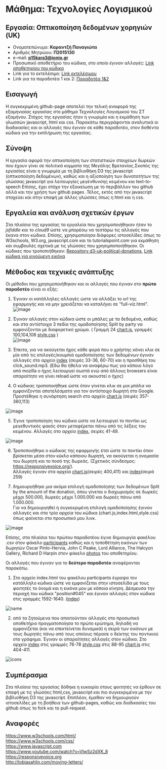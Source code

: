 # Μάθημα: Τεχνολογίες Λογισμικού   

## Εργασία: Οπτικοποίηση δεδομένων χορηγιών (UK) 

 * Ονοματεπώνυμο: **Καραντζή Παναγιώτα**  
 * Αριθμός Μητρώου: **Π2015130**  
 * e-mail: **p15kara3@ionio.gr** 
 * Προσωπικό αποθετήριο του κώδικα, *στο οποίο έγιναν αλλαγές*: [Link αποθετηρίου του κώδικα](https://github.com/p15kara3/D3js-uk-political-donations/tree/gh-pages)  
 * Link για το εκτελέσιμο: [Link εκτελέσιμου](https://p15kara3.github.io/D3js-uk-political-donations/)    
 * Link για τα παραδοτέα 1 και 2: [Παραδοτέα 1&2](https://github.com/courses-ionio/sw/tree/master/projects/2015130)
 

## Εισαγωγή  
Η συγκεκριμένη github-page αποτελεί την τελική αναφορά της εξαμηνιαίας εργασίας στο μάθημα Τεχνολογίες Λογισμικού του ΣΤ εξαμήνου. Στόχος της εργασίας ήταν η γνωριμία και η εκμάθηση των γλωσσών javascript, html και css. Παρακάτω περιγράφονται αναλυτικά οι διαδικασίες και οι αλλαγές που έγιναν σε κάθε παραδοτέο, στον δοθέντα κώδικα για την εκπλήρωση της εργασίας.   
  
## Σύνοψη  
Η εργασία αφορά την οπτικοποίηση των στατιστικών στοιχείων δωρεών που έχουν γίνει σε πολιτικά κομματα της Μεγάλης Βρετανίας.Σκοπός της εργασίας είναι η γνωριμία με τη βιβλιοθήκη D3 της javascript (οπτικοποίηση δεδομένων), καθώς και η αξιοποίηση των δυνατοτήτων της γλώσσας javascript για λειτουργίες μεγένθυνσης κειμένου και text-to-speech Επίσης, έχει στόχο την εξοικείωση με το περιβάλλον του github αλλά και την χρήση των github pages .Τέλος, εκτός από την javascript στοχεύει και στην επαφή με άλλες γλώσσες όπως η html  και η css.  

## Εργαλεία και ανάλυση σχετικών έργων  

Στα πλαίσια της εργασίας τα εργαλεία που χρησιμοποιήθηκαν ήταν το _jsfiddle_ και το _cloud9_ ώστε να μπορέσω να τεστάρω τις αλλαγές που έκανα στον κώδικα. Επίσης, χρησιμοποίησα διάφορες ιστοσελίδες όπως το W3schools, W3.org, javascript.com και  το tutorialspoint.com για εκμάθηση και συμβουλές σχετικά με τις γλώσσες που χρησιμποποιήθηκαν. 
Οι κώδικες που τροποπιήθηκαν: [Repository d3-uk-political-donations](https://github.com/neilhawkins/d3-uk-political-donations), [Link κώδικα για κινούμενη εικόνα](https://github.com/ioniodi/D3js-uk-political-donations/blob/master/participants/index.html)  

 ## Μέθοδος και τεχνικές ανάπτυξης  
 
 Οι μέθοδοι που χρησιμοποιήθηκαν και οι αλλαγές που έγιναν στο **πρώτο παραδοτέο** είναι οι εξής:  
 
  1) Έγιναν οι κατάλληλες αλλαγές ώστε να αλλάξει το url της εφαρμογής και να μην χρειάζεται να καταλήγει σε "full-viz.html".  
  ![image](https://user-images.githubusercontent.com/22661913/39729539-1dc91242-5265-11e8-9cf5-9dc2f351d63f.png)  
  
  2) Έγιναν αλλαγές στον κώδικα ώστε οι μπάλες με τα δεδομένα, καθώς και στα αντίστοιχα 3 πεδία της ομαδοποίησης Split by party να εμφανίζονται με διαφορετικό χρώμα. ( Γραμμή 24 [chart.js](https://github.com/p15kara3/D3js-uk-political-donations/blob/gh-pages/chart.js), γραμμές 100,104,108 [style.css](https://github.com/p15kara3/D3js-uk-political-donations/blob/gh-pages/style.css) )  
 ![image](https://user-images.githubusercontent.com/22661913/37311500-1dade2ba-2650-11e8-80f0-eae1cb94c2f6.png)  
 
 3) Έπειτα, για να ακούγεται ήχος κάθε φορά που ο χρήστης κάνει κλικ σε μία από τις επιλογές/κουμπιά ομαδοποίησης των δεδομένων έγιναν αλλαγές στο αρχείο [index](https://github.com/p15kara3/D3js-uk-political-donations/blob/gh-pages/index.html) (σειρές 33-36, 60-70) και η προσθήκη του click_sound.mp3. (Εδώ θα ήθελα να αναφέρω πως για κάποιο λόγο από mozilla ο ήχος λειτουργεί σωστά ενώ από άλλους browsers είναι απαραίτητο να γίνει reload ώστε να ακουστεί ο ήχος)  
 
 4) Ο κώδικας τροποποιήθηκε ώστε όταν γίνεται κλικ σε μια μπάλα να εμφανίζονται αποτελέσματα για τον αντίστοιχο δωρητή στο Google. Προστέθηκε η συνάρτηση search στο αρχείο [chart.js](https://github.com/p15kara3/D3js-uk-political-donations/blob/gh-pages/chart.js) (σειρές 357-360,113)  

![image](https://user-images.githubusercontent.com/22661913/37312052-2f99732a-2652-11e8-95d5-9938b1510a61.png)  

5) Έγινε τροποποίηση του κώδικα ώστε να λειτουργεί το ποντίκι ως μεγεθυντικός φακός όταν μεταφέρεται πάνω από τις λέξεις του κειμένου. Αλλαγές στο αρχείο [index](https://github.com/p15kara3/D3js-uk-political-donations/blob/gh-pages/index.html), σειρές 41-49.  

![image](https://user-images.githubusercontent.com/22661913/37312218-d42ed664-2652-11e8-866c-3933020f0d5a.png) 
  
6) Τροποποιήθηκε ο κώδικας της εφαρμογής έτσι ώστε το ποντίκι όταν βρίσκεται μέσα στον κύκλο κάποιου δωρητή, να ακούγεται η ονομασία του δωρητή και το ποσό της δωρεάς. (Σχετικός σύνδεσμος: https://responsivevoice.org/).  
Αλλαγές έγιναν στα αρχεία [chart.js](https://github.com/p15kara3/D3js-uk-political-donations/blob/gh-pages/chart.js)(σειρές 400,411) και [index](https://github.com/p15kara3/D3js-uk-political-donations/blob/gh-pages/index.html)(σειρά 259)  
  
 7) δημιουργήθηκε μια ακόμα επιλογή ομαδοποίησης των δεδομένων Split by the amount of the donation, όπου γίνεται ο διαχωρισμός σε δωρεές μέχρι 500.000, δωρεές μέχρι 1.000.000 και δωρεές πάνω από 1.000.000.  
Για να δημιουργηθεί η συγκεκριμένη επιλογή  ομαδοποίησης έγιναν αλλαγές και στα τρία αρχεία του κώδικα (chart.js,index.html,style.css) όπως φαίνεται στο προσωπικό μου λινκ.  

![image](https://user-images.githubusercontent.com/22661913/37313025-11a5dbb6-2656-11e8-8c63-030bed9b0dca.png)  

Επίσης, στα πλαίσια του πρώτου παραδοτέου έγινε δημιουργία φακέλου .csv στον φάκελο [participants](https://github.com/ioniodi/D3js-uk-political-donations/tree/master/participants) καθώς και η τοποθέτηση εικόνων των δωρητών Oscar Pinto-Hervia, John C Peake, Lord Alliance, The Halcyon Gallery, Richard D Harpin στον φάκελο [photos](https://github.com/ioniodi/D3js-uk-political-donations/tree/master/photos) του αποθετηρίου.  

Οι αλλαγές που έγιναν για το **δεύτερο παραδοτέο** αναφέρονται παρακάτω.  

1) Στο αρχείο index.html του φακέλου participants έγραψα τον κατάλληλο κώδικα ώστε να εμφανίζεται στην ιστοσελίδα με τους φοιτητές το όνομά και η εικόνα μου με κάποια κίνηση. Δέσμευσα την περιοχή του κώδικα "position#045" και έγιναν αλλαγές στον κώδικα στις γραμμές 1592-1640. ([index](https://github.com/ioniodi/D3js-uk-political-donations/blob/master/participants/index.html))  

![name](https://user-images.githubusercontent.com/22661913/39725136-8307aaae-5253-11e8-8778-7f0a1a8dab29.gif)  

2) από τα ζητούμενα που απαιτούνταν αλλαγές στο προσωπικό αποθετήριο πραγματοποίησα το πρώτο ερώτημα, δηλαδή να εμφανίζεται (και να επεκτείνεται δυναμικά) η σειρά των εικόνων με τους δωρητές πάνω από τους οποίους πέρασε ο δείκτης του ποντικιού στο γράφημα.
Έγιναν οι απαραίτητες αλλαγές στον κώδικα. Στο αρχείο [index](https://github.com/p15kara3/D3js-uk-political-donations/blob/gh-pages/index.html) στις γραμμές 76-78 [style.css](https://github.com/p15kara3/D3js-uk-political-donations/blob/gh-pages/style.css) στις 88-95 [chart.js](https://github.com/p15kara3/D3js-uk-political-donations/blob/gh-pages/chart.js) στις 404-411.  

![icons](https://user-images.githubusercontent.com/22661913/39725692-64d559a8-5255-11e8-9b02-918be1d8a88a.gif)  

## Συμπέρασμα  

Στα πλαίσια της εργασίας δόθηκε η ευκαιρία στους φοιτητές να έρθουν σε επαφή με τις γλώσσες html,css, javascript και πιο συγκεκριμένα με την βιβλιοθήκη D3 της javascript. Επιπλέον, έμαθαν να δημιουργούν ιστοσελίδες με τη βοήθεια των github-pages, καθώς και διαδικασίες του github όπως το fork και το pull-request. 
  
## Αναφορές  
https://www.w3schools.com/html/  
https://www.w3schools.com/css/  
https://www.javascript.com  
https://www.youtube.com/watch?v=VlwSz2dXK_8  
https://responsivevoice.org  
http://tobiasahlin.com/moving-letters/  
